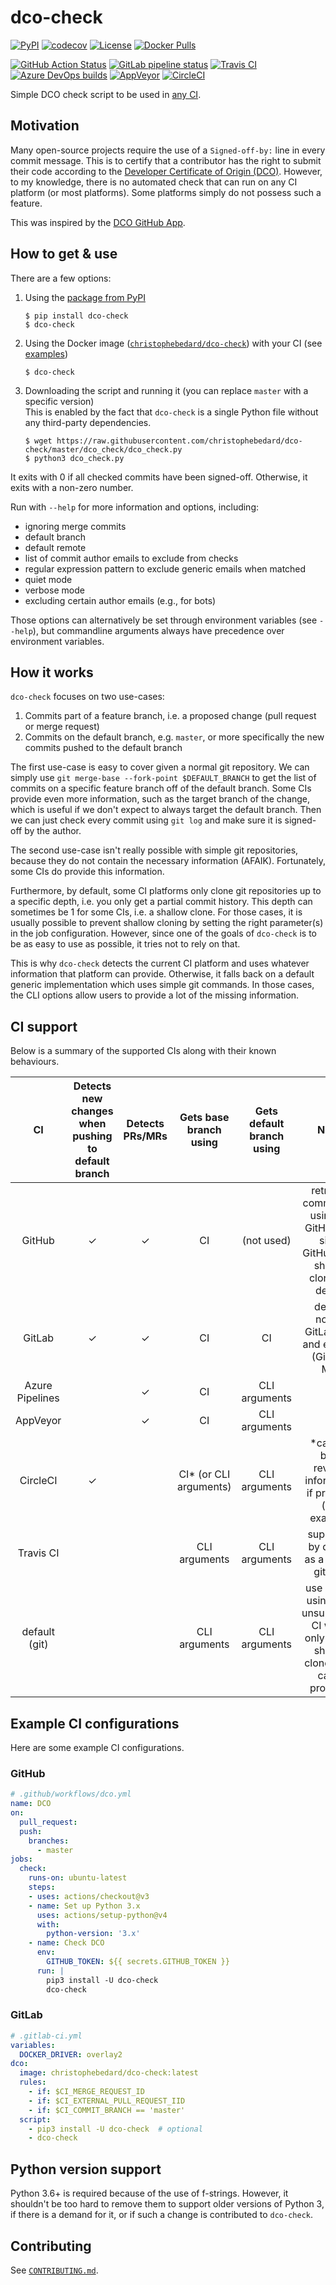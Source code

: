 # dco-check

[![PyPI](https://img.shields.io/pypi/v/dco-check)](https://pypi.org/project/dco-check/)
[![codecov](https://codecov.io/gh/christophebedard/dco-check/branch/master/graph/badge.svg)](https://codecov.io/gh/christophebedard/dco-check)
[![License](https://img.shields.io/github/license/christophebedard/dco-check)](https://github.com/christophebedard/dco-check/blob/master/LICENSE)
[![Docker Pulls](https://img.shields.io/docker/pulls/christophebedard/dco-check?logo=docker)](https://hub.docker.com/r/christophebedard/dco-check)

[![GitHub Action Status](https://img.shields.io/github/actions/workflow/status/christophebedard/dco-check/test.yml?label=CI&logo=github)](https://github.com/christophebedard/dco-check)
[![GitLab pipeline status](https://img.shields.io/gitlab/pipeline/christophebedard/dco-check?label=CI&logo=gitlab)](https://gitlab.com/christophebedard/dco-check/commits/master)
[![Travis CI](https://img.shields.io/travis/com/christophebedard/dco-check?label=CI&logo=travis)](https://travis-ci.com/github/christophebedard/dco-check)
[![Azure DevOps builds](https://img.shields.io/azure-devops/build/christophebedard/74e64a5d-0fe6-4759-bb97-eb77bb0d15af/1?label=CI&logo=azure%20pipelines)](https://dev.azure.com/christophebedard/dco-check/_build/latest?definitionId=1&branchName=master)
[![AppVeyor](https://img.shields.io/appveyor/build/christophebedard/dco-check?label=CI&logo=appveyor)](https://ci.appveyor.com/project/christophebedard/dco-check)
[![CircleCI](https://img.shields.io/circleci/build/github/christophebedard/dco-check?label=CI&logo=circle&logoColor=white)](https://circleci.com/gh/christophebedard/dco-check)

Simple DCO check script to be used in [any CI](#ci-support).

## Motivation

Many open-source projects require the use of a `Signed-off-by:` line in every commit message.
This is to certify that a contributor has the right to submit their code according to the [Developer Certificate of Origin (DCO)](https://developercertificate.org/).
However, to my knowledge, there is no automated check that can run on any CI platform (or most platforms).
Some platforms simply do not possess such a feature.

This was inspired by the [DCO GitHub App](https://github.com/apps/dco).

## How to get & use

There are a few options:

1. Using the [package from PyPI](https://pypi.org/project/dco-check/)
    ```shell
    $ pip install dco-check
    $ dco-check
    ```
1. Using the Docker image ([`christophebedard/dco-check`](https://hub.docker.com/r/christophebedard/dco-check)) with your CI (see [examples](#Example-CI-configurations))
    ```shell
    $ dco-check
    ```
1. Downloading the script and running it (you can replace `master` with a specific version)  
    This is enabled by the fact that `dco-check` is a single Python file without any third-party dependencies.
    ```shell
    $ wget https://raw.githubusercontent.com/christophebedard/dco-check/master/dco_check/dco_check.py
    $ python3 dco_check.py
    ```

It exits with 0 if all checked commits have been signed-off.
Otherwise, it exits with a non-zero number.

Run with `--help` for more information and options, including:

* ignoring merge commits
* default branch
* default remote
* list of commit author emails to exclude from checks
* regular expression pattern to exclude generic emails when matched 
* quiet mode
* verbose mode
* excluding certain author emails (e.g., for bots)

Those options can alternatively be set through environment variables (see `--help`), but commandline arguments always have precedence over environment variables.

## How it works

`dco-check` focuses on two use-cases:

1. Commits part of a feature branch, i.e. a proposed change (pull request or merge request)
1. Commits on the default branch, e.g. `master`, or more specifically the new commits pushed to the default branch

The first use-case is easy to cover given a normal git repository.
We can simply use `git merge-base --fork-point $DEFAULT_BRANCH` to get the list of commits on a specific feature branch off of the default branch.
Some CIs provide even more information, such as the target branch of the change, which is useful if we don't expect to always target the default branch.
Then we can just check every commit using `git log` and make sure it is signed-off by the author.

The second use-case isn't really possible with simple git repositories, because they do not contain the necessary information (AFAIK).
Fortunately, some CIs do provide this information.

Furthermore, by default, some CI platforms only clone git repositories up to a specific depth, i.e. you only get a partial commit history.
This depth can sometimes be 1 for some CIs, i.e. a shallow clone.
For those cases, it is usually possible to prevent shallow cloning by setting the right parameter(s) in the job configuration.
However, since one of the goals of `dco-check` is to be as easy to use as possible, it tries not to rely on that.

This is why `dco-check` detects the current CI platform and uses whatever information that platform can provide.
Otherwise, it falls back on a default generic implementation which uses simple git commands.
In those cases, the CLI options allow users to provide a lot of the missing information.

## CI support

Below is a summary of the supported CIs along with their known behaviours.

| CI | Detects new changes when pushing to default branch | Detects PRs/MRs | Gets base branch using | Gets default branch using | Notes |
|:--:|:--------------------------------------------------:|:---------------:|:----------------------:|:-------------------------:|:-----:|
|GitHub|✓|✓|CI|(not used)|retrieves commit data using the GitHub API, since GitHub does shallow clones by default|
|GitLab|✓|✓|CI|CI|detects normal GitLab MRs and external (GitHub) MRs|
|Azure Pipelines||✓|CI|CLI arguments||
|AppVeyor||✓|CI|CLI arguments||
|CircleCI|✓||CI\* (or CLI arguments)|CLI arguments|\*can use base revision information if provided (see example)|
|Travis CI|||CLI arguments|CLI arguments|supported by default as a normal git repo|
|default (git)|||CLI arguments|CLI arguments|use locally; using in an unsupported CI which only does a shallow clone might cause problems|

## Example CI configurations

Here are some example CI configurations.

### GitHub

```yaml
# .github/workflows/dco.yml
name: DCO
on:
  pull_request:
  push:
    branches:
      - master
jobs:
  check:
    runs-on: ubuntu-latest
    steps:
    - uses: actions/checkout@v3
    - name: Set up Python 3.x
      uses: actions/setup-python@v4
      with:
        python-version: '3.x'
    - name: Check DCO
      env:
        GITHUB_TOKEN: ${{ secrets.GITHUB_TOKEN }}
      run: |
        pip3 install -U dco-check
        dco-check
```

### GitLab

```yaml
# .gitlab-ci.yml
variables:
  DOCKER_DRIVER: overlay2
dco:
  image: christophebedard/dco-check:latest
  rules:
    - if: $CI_MERGE_REQUEST_ID
    - if: $CI_EXTERNAL_PULL_REQUEST_IID
    - if: $CI_COMMIT_BRANCH == 'master'
  script:
    - pip3 install -U dco-check  # optional
    - dco-check
```

## Python version support

Python 3.6+ is required because of the use of f-strings.
However, it shouldn't be too hard to remove them to support older versions of Python 3, if there is a demand for it, or if such a change is contributed to `dco-check`.

## Contributing

See [`CONTRIBUTING.md`](./CONTRIBUTING.md).
